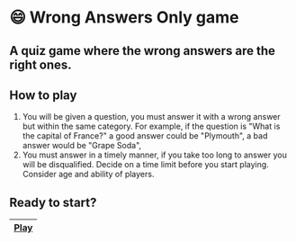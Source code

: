 # 😄 Wrong Answers Only game

## A quiz game where the wrong answers are the right ones.

## How to play

1. You will be given a question, you must answer it with a wrong answer but within the same category. For example, if the question is "What is the capital of France?" a good answer could be "Plymouth", a bad answer would be "Grape Soda",
1. You must answer in a timely manner, if you take too long to answer you will be disqualified. Decide on a time limit before you start playing. Consider age and ability of players.

## Ready to start?

| [Play](https://omrilotan.com/wao/)
| -
